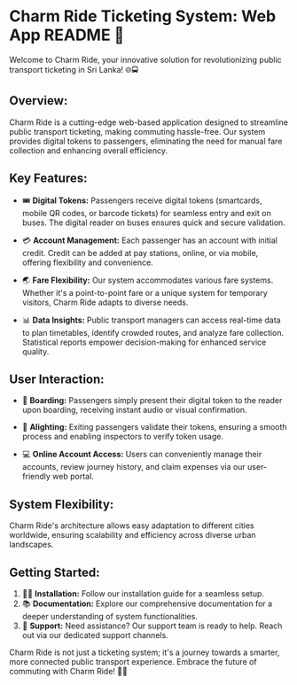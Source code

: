 # Charm Ride Ticketing System: Web App README 🎫

Welcome to Charm Ride, your innovative solution for revolutionizing public transport ticketing in Sri Lanka! 🌐🚍

## Overview:
Charm Ride is a cutting-edge web-based application designed to streamline public transport ticketing, making commuting hassle-free. Our system provides digital tokens to passengers, eliminating the need for manual fare collection and enhancing overall efficiency.

## Key Features:
- 🎟️ **Digital Tokens:** Passengers receive digital tokens (smartcards, mobile QR codes, or barcode tickets) for seamless entry and exit on buses. The digital reader on buses ensures quick and secure validation.

- 💳 **Account Management:** Each passenger has an account with initial credit. Credit can be added at pay stations, online, or via mobile, offering flexibility and convenience.

- 🌏 **Fare Flexibility:** Our system accommodates various fare systems. Whether it's a point-to-point fare or a unique system for temporary visitors, Charm Ride adapts to diverse needs.

- 📊 **Data Insights:** Public transport managers can access real-time data to plan timetables, identify crowded routes, and analyze fare collection. Statistical reports empower decision-making for enhanced service quality.

## User Interaction:
- 🚌 **Boarding:** Passengers simply present their digital token to the reader upon boarding, receiving instant audio or visual confirmation.

- 🚏 **Alighting:** Exiting passengers validate their tokens, ensuring a smooth process and enabling inspectors to verify token usage.

- 💻 **Online Account Access:** Users can conveniently manage their accounts, review journey history, and claim expenses via our user-friendly web portal.

## System Flexibility:
Charm Ride's architecture allows easy adaptation to different cities worldwide, ensuring scalability and efficiency across diverse urban landscapes.

## Getting Started:
1. 👩‍💻 **Installation:** Follow our installation guide for a seamless setup.
2. 📚 **Documentation:** Explore our comprehensive documentation for a deeper understanding of system functionalities.
3. 🤝 **Support:** Need assistance? Our support team is ready to help. Reach out via our dedicated support channels.

Charm Ride is not just a ticketing system; it's a journey towards a smarter, more connected public transport experience. Embrace the future of commuting with Charm Ride! 🚀🎉
